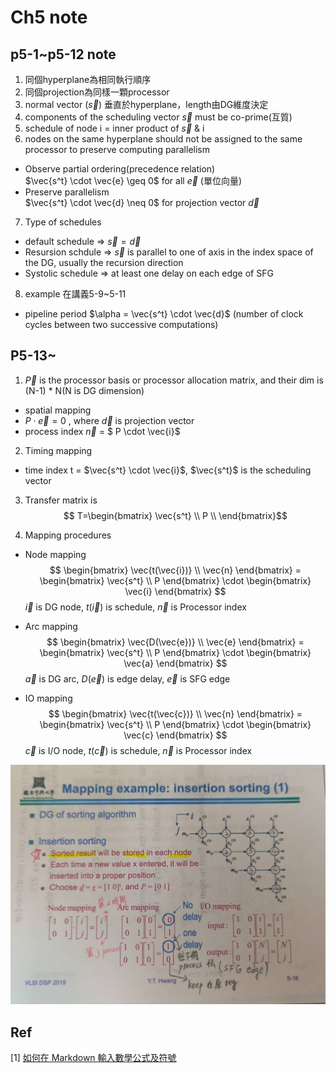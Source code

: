 # Ch5 note

## p5-1~p5-12 note

1. 同個hyperplane為相同執行順序
2. 同個projection為同樣一顆processor
3. normal vector ($\vec{s}$) 垂直於hyperplane，length由DG維度決定
4. components of the scheduling vector $\vec{s}$ must be co-prime(互質)
5. schedule of node i = inner product of $\vec{s}$ & i
6. nodes on the same hyperplane should not be assigned to the same processor to preserve computing parallelism
- Observe partial ordering(precedence relation) <br>
$\vec{s^t} \cdot \vec{e} \geq 0$ for all $\vec{e}$ (單位向量)
- Preserve parallelism <br>
$\vec{s^t} \cdot \vec{d} \neq 0$ for projection vector $\vec{d}$
7. Type of schedules <br>
- default schedule => $\vec{s} = \vec{d}$ 
- Resursion schdule => $\vec{s}$ is parallel to one of axis in the index space of the DG, usually the recursion direction
- Systolic schedule => at least one delay on each edge of SFG
8. example 在講義5-9~5-11
- pipeline period $\alpha = \vec{s^t} \cdot \vec{d}$ (number of clock cycles between two successive computations)

## P5-13~

1. $\vec{P}$ is the processor basis or processor allocation matrix, and their dim is (N-1) * N(N is DG dimension)
- spatial mapping
- $P\cdot \vec{e} = 0$ , where $\vec{d}$ is projection vector
- process index $\vec{n}$ = $ P \cdot \vec{i}$

2. Timing mapping
- time index t = $\vec{s^t} \cdot \vec{i}$, $\vec{s^t}$ is the scheduling vector

3. Transfer matrix is
$$ T=\begin{bmatrix} \vec{s^t} \\ P \\ \end{bmatrix}$$

4. Mapping procedures
- Node mapping
$$
        \begin{bmatrix}
        \vec{t(\vec{i})} \\
        \vec{n}
        \end{bmatrix}
        =
        \begin{bmatrix}
        \vec{s^t} \\
        P
        \end{bmatrix}
        \cdot
        \begin{bmatrix}
        \vec{i} 
        \end{bmatrix}
$$ 
$\vec{i}$ is DG node, $t(\vec{i})$ is schedule, $\vec{n}$ is Processor index

- Arc mapping
$$
        \begin{bmatrix}
        \vec{D(\vec{e})} \\
        \vec{e}
        \end{bmatrix}
        =
        \begin{bmatrix}
        \vec{s^t} \\
        P
        \end{bmatrix}
        \cdot
        \begin{bmatrix}
        \vec{a} 
        \end{bmatrix}
$$
$\vec{a}$ is DG arc, $D(\vec{e})$ is edge delay, $\vec{e}$ is SFG edge

- IO mapping
$$
        \begin{bmatrix}
        \vec{t(\vec{c})} \\
        \vec{n}
        \end{bmatrix}
        =
        \begin{bmatrix}
        \vec{s^t} \\
        P
        \end{bmatrix}
        \cdot
        \begin{bmatrix}
        \vec{c} 
        \end{bmatrix}
$$
$\vec{c}$ is I/O node, $t(\vec{c})$ is schedule, $\vec{n}$ is Processor index

<p align="middle">
  <img src="img/insertion_sort_eg.jpg" width="800" />
</p>

## Ref

[1] [如何在 Markdown 輸入數學公式及符號
](https://blog.maxkit.com.tw/2020/02/markdown.html)
